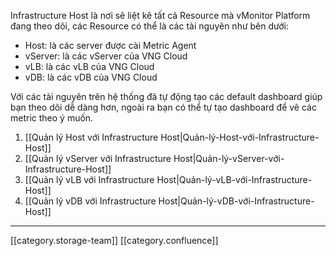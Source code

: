 Infrastructure Host là nơi sẽ liệt kê tất cả Resource mà vMonitor Platform đang theo dõi, các Resource có thể là các tài nguyên như bên dưới:


* Host: là các server được cài Metric Agent
* vServer: là các vServer của VNG Cloud
* vLB: là các vLB của VNG Cloud
* vDB: là các vDB của VNG Cloud

Với các tài nguyên trên hệ thống đã tự động tạo các default dashboard giúp bạn theo dõi dễ dàng hơn, ngoài ra bạn có thể tự tạo dashboard để vẽ các metric theo ý muốn.


1. [[Quản lý Host với Infrastructure Host|Quản-lý-Host-với-Infrastructure-Host]]
1. [[Quản lý vServer với Infrastructure Host|Quản-lý-vServer-với-Infrastructure-Host]]
1. [[Quản lý vLB với Infrastructure Host|Quản-lý-vLB-với-Infrastructure-Host]]
1. [[Quản lý vDB với Infrastructure Host|Quản-lý-vDB-với-Infrastructure-Host]]



*****

[[category.storage-team]] 
[[category.confluence]] 
